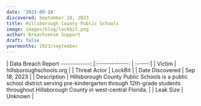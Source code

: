 ```yaml
---
date: '2023-09-18'
discovered: September 18, 2023
title: Hillsborough County Public Schools
image: images/blog/lockbit.png
author: Breachsense Support
draft: false
yearmonths: 2023/september
---
```



| Data Breach Report
------------:     |:-------------:    | :-----:|
| Victim      | hillsboroughschools.org      | 
| Threat Actor      | LockBit      | 
| Date Discovered      | Sep 18, 2023      | 
| Description      | Hillsborough County Public Schools is a public school district serving pre-kindergarten through 12th-grade students throughout Hillsborough County in west-central Florida.      | 
| Leak Size      | Unknown      | 

